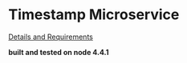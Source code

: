 # Timestamp Microservice
[Details and Requirements](https://www.freecodecamp.com/challenges/timestamp-microservice)

**built and tested on node 4.4.1**
